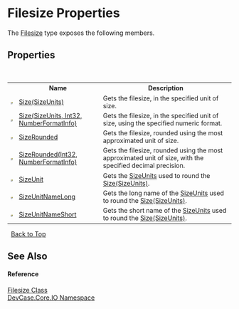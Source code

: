 # Filesize Properties
 

The <a href="T_DevCase_Core_IO_Filesize">Filesize</a> type exposes the following members.


## Properties
&nbsp;<table><tr><th></th><th>Name</th><th>Description</th></tr><tr><td>![Public property](media/pubproperty.gif "Public property")</td><td><a href="P_DevCase_Core_IO_Filesize_Size">Size(SizeUnits)</a></td><td>
Gets the filesize, in the specified unit of size.</td></tr><tr><td>![Public property](media/pubproperty.gif "Public property")</td><td><a href="P_DevCase_Core_IO_Filesize_Size_1">Size(SizeUnits, Int32, NumberFormatInfo)</a></td><td>
Gets the filesize, in the specified unit of size, using the specified numeric format.</td></tr><tr><td>![Public property](media/pubproperty.gif "Public property")</td><td><a href="P_DevCase_Core_IO_Filesize_SizeRounded">SizeRounded</a></td><td>
Gets the filesize, rounded using the most approximated unit of size.</td></tr><tr><td>![Public property](media/pubproperty.gif "Public property")</td><td><a href="P_DevCase_Core_IO_Filesize_SizeRounded_1">SizeRounded(Int32, NumberFormatInfo)</a></td><td>
Gets the filesize, rounded using the most approximated unit of size, with the specified decimal precision.</td></tr><tr><td>![Public property](media/pubproperty.gif "Public property")</td><td><a href="P_DevCase_Core_IO_Filesize_SizeUnit">SizeUnit</a></td><td>
Gets the <a href="T_DevCase_Core_IO_SizeUnits">SizeUnits</a> used to round the <a href="P_DevCase_Core_IO_Filesize_Size">Size(SizeUnits)</a>.</td></tr><tr><td>![Public property](media/pubproperty.gif "Public property")</td><td><a href="P_DevCase_Core_IO_Filesize_SizeUnitNameLong">SizeUnitNameLong</a></td><td>
Gets the long name of the <a href="T_DevCase_Core_IO_SizeUnits">SizeUnits</a> used to round the <a href="P_DevCase_Core_IO_Filesize_Size">Size(SizeUnits)</a>.</td></tr><tr><td>![Public property](media/pubproperty.gif "Public property")</td><td><a href="P_DevCase_Core_IO_Filesize_SizeUnitNameShort">SizeUnitNameShort</a></td><td>
Gets the short name of the <a href="T_DevCase_Core_IO_SizeUnits">SizeUnits</a> used to round the <a href="P_DevCase_Core_IO_Filesize_Size">Size(SizeUnits)</a>.</td></tr></table>&nbsp;
<a href="#filesize-properties">Back to Top</a>

## See Also


#### Reference
<a href="T_DevCase_Core_IO_Filesize">Filesize Class</a><br /><a href="N_DevCase_Core_IO">DevCase.Core.IO Namespace</a><br />